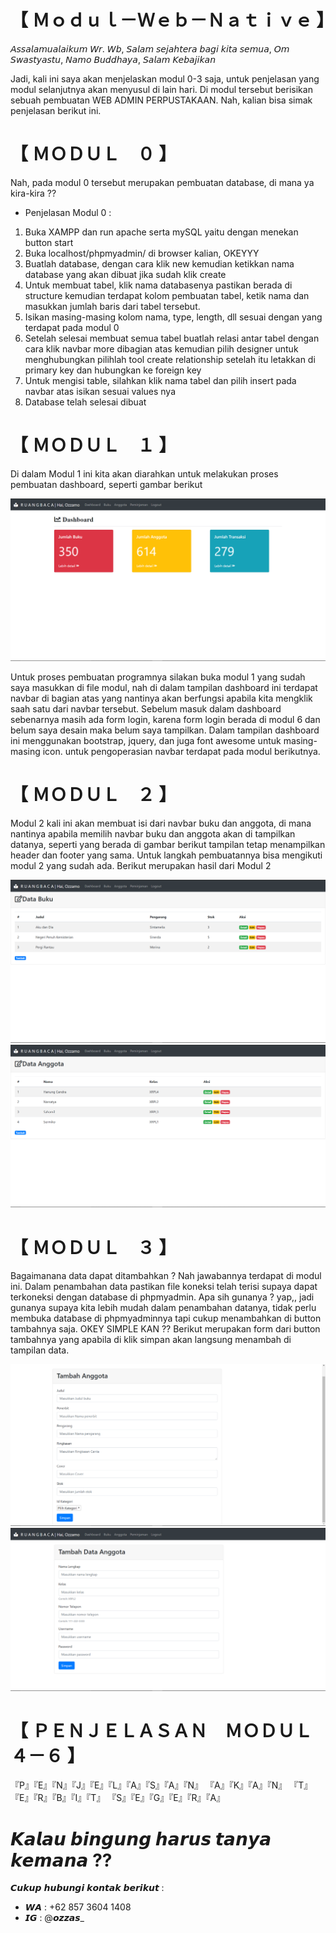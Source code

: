 # 【 Ｍｏｄｕｌ－Ｗｅｂ－Ｎａｔｉｖｅ 】
𝘈𝘴𝘴𝘢𝘭𝘢𝘮𝘶𝘢𝘭𝘢𝘪𝘬𝘶𝘮 𝘞𝘳. 𝘞𝘣,
𝘚𝘢𝘭𝘢𝘮 𝘴𝘦𝘫𝘢𝘩𝘵𝘦𝘳𝘢 𝘣𝘢𝘨𝘪 𝘬𝘪𝘵𝘢 𝘴𝘦𝘮𝘶𝘢,
𝘖𝘮 𝘚𝘸𝘢𝘴𝘵𝘺𝘢𝘴𝘵𝘶,
𝘕𝘢𝘮𝘰 𝘉𝘶𝘥𝘥𝘩𝘢𝘺𝘢,
𝘚𝘢𝘭𝘢𝘮 𝘒𝘦𝘣𝘢𝘫𝘪𝘬𝘢𝘯

Jadi, kali ini saya akan menjelaskan modul 0-3 saja, untuk penjelasan yang modul selanjutnya akan menyusul di lain hari.
Di modul tersebut berisikan sebuah pembuatan WEB ADMIN PERPUSTAKAAN. Nah, kalian bisa simak penjelasan berikut ini.

# 【 ＭＯＤＵＬ　０ 】
Nah, pada modul 0 tersebut merupakan pembuatan database, di mana ya kira-kira ??
- Penjelasan Modul 0 :
1. Buka XAMPP dan run apache serta mySQL yaitu dengan menekan button start
2. Buka localhost/phpmyadmin/ di browser kalian, OKEYYY
3. Buatlah database, dengan cara klik new kemudian ketikkan nama database yang akan dibuat jika sudah klik create
4. Untuk membuat tabel, klik nama databasenya pastikan berada di structure kemudian terdapat kolom pembuatan tabel, ketik nama dan masukkan jumlah baris dari tabel tersebut.
5. Isikan masing-masing kolom nama, type, length, dll sesuai dengan yang terdapat pada modul 0
6. Setelah selesai membuat semua tabel buatlah relasi antar tabel dengan cara klik navbar more dibagian atas kemudian pilih designer untuk menghubungkan pilihlah tool create relationship setelah itu letakkan di primary key dan hubungkan ke foreign key
7. Untuk mengisi table, silahkan klik nama tabel dan pilih insert pada navbar atas isikan sesuai values nya
8. Database telah selesai dibuat

# 【 ＭＯＤＵＬ　１ 】
Di dalam Modul 1 ini  kita akan diarahkan untuk melakukan proses pembuatan dashboard, seperti gambar berikut

![ALT TEXT](https://github.com/memorezasabana/Modul-Web-Native/blob/master/SS%20SIPERPUS/1.PNG)

Untuk proses pembuatan programnya silakan buka modul 1 yang sudah saya masukkan di file modul, nah di dalam tampilan dashboard ini terdapat navbar di bagian atas yang nantinya akan berfungsi apabila kita mengklik saah satu dari navbar tersebut. Sebelum masuk dalam dashboard sebenarnya masih ada form login, karena form login berada di modul 6 dan belum saya desain maka belum saya tampilkan. Dalam tampilan dashboard ini menggunakan bootstrap, jquery, dan juga font awesome untuk masing-masing icon. untuk pengoperasian navbar terdapat pada modul berikutnya.

# 【 ＭＯＤＵＬ　２ 】
Modul 2 kali ini akan membuat isi dari navbar buku dan anggota, di mana nantinya apabila memilih navbar buku dan anggota akan di tampilkan datanya, seperti yang berada di gambar berikut tampilan tetap menampilkan header dan footer yang sama. Untuk langkah pembuatannya bisa mengikuti modul 2 yang sudah ada. Berikut merupakan hasil dari Modul 2

![ALT TEXT](https://github.com/memorezasabana/Modul-Web-Native/blob/master/SS%20SIPERPUS/2.PNG)
![ALT TEXT](https://github.com/memorezasabana/Modul-Web-Native/blob/master/SS%20SIPERPUS/4.PNG)

# 【 ＭＯＤＵＬ　３ 】
Bagaimanana data dapat ditambahkan ? Nah jawabannya terdapat di modul ini. Dalam penambahan data pastikan file koneksi telah terisi supaya dapat terkoneksi dengan database di phpmyadmin. Apa sih gunanya ? yap,, jadi gunanya supaya kita lebih mudah dalam penambahan datanya, tidak perlu membuka database di phpmyadminnya tapi cukup menambahkan di button tambahnya saja. OKEY SIMPLE KAN ?? Berikut merupakan form dari button tambahnya yang apabila di klik simpan akan langsung menambah di tampilan data.

![ALT TEXT](https://github.com/memorezasabana/Modul-Web-Native/blob/master/SS%20SIPERPUS/3.PNG)
![ALT TEXT](https://github.com/memorezasabana/Modul-Web-Native/blob/master/SS%20SIPERPUS/5.PNG)


# 【 ＰＥＮＪＥＬＡＳＡＮ　ＭＯＤＵＬ ４－６ 】
『P』『E』『N』『J』『E』『L』『A』『S』『A』『N』 『A』『K』『A』『N』 『T』『E』『R』『B』『I』『T』 『S』『E』『G』『E』『R』『A』

# 𝙆𝙖𝙡𝙖𝙪 𝙗𝙞𝙣𝙜𝙪𝙣𝙜 𝙝𝙖𝙧𝙪𝙨 𝙩𝙖𝙣𝙮𝙖 𝙠𝙚𝙢𝙖𝙣𝙖 ??
𝘾𝙪𝙠𝙪𝙥 𝙝𝙪𝙗𝙪𝙣𝙜𝙞 𝙠𝙤𝙣𝙩𝙖𝙠 𝙗𝙚𝙧𝙞𝙠𝙪𝙩 :
- 𝙒𝘼 : +62 857 3604 1408
- 𝙄𝙂 : @𝙤𝙯𝙯𝙖𝙨_
